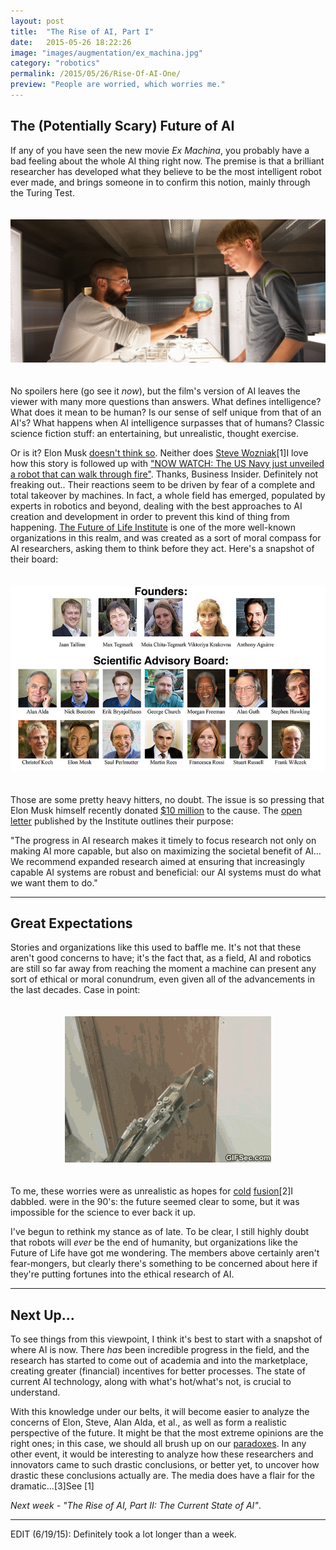```yaml
---
layout: post
title:  "The Rise of AI, Part I"
date:   2015-05-26 18:22:26
image: "images/augmentation/ex_machina.jpg"
category: "robotics"
permalink: /2015/05/26/Rise-Of-AI-One/
preview: "People are worried, which worries me."
---
```


## The (Potentially Scary) Future of AI ##

If any of you have seen the new movie _Ex Machina_, you probably have a bad feeling about the whole AI thing right now. The premise is that a brilliant researcher has developed what they believe to be the most intelligent robot ever made, and brings someone in to confirm this notion, mainly through the Turing Test.

<div style="text-align: center; padding-top: 20px; padding-bottom: 20px">
<img src="/images/augmentation/ex_machina.jpg" title="Twist: Actually not about the Turing Test." class="img-thumbnail">
</div>

No spoilers here (go see it _now_), but the film's version of AI leaves the viewer with many more questions than answers. What defines intelligence? What does it mean to be human? Is our sense of self unique from that of an AI's? What happens when AI intelligence surpasses that of humans? Classic science fiction stuff: an entertaining, but unrealistic, thought exercise.

Or is it? Elon Musk [doesn't think so](http://www.washingtonpost.com/blogs/innovations/wp/2014/10/24/elon-musk-with-artificial-intelligence-we-are-summoning-the-demon/). Neither does [Steve Wozniak](http://www.businessinsider.com/steve-wozniak-artificial-intelligence-interview-humans-family-pets-2015-3)<span class="ref"><span class="refnum">[1]</span><span class="refbody">I love how this story is followed up with ["NOW WATCH: The US Navy just unveiled a robot that can walk through fire"](http://www.businessinsider.com/us-navy-saffir-firefighting-robot-2015-2#ooid=d3bWo2czrYqOAV4OSo5JQzNv3Vp6mFz1). Thanks, Business Insider. Definitely not freaking out.</span></span>. Their reactions seem to be driven by fear of a complete and total takeover by machines. In fact, a whole field has emerged, populated by experts in robotics and beyond, dealing with the best approaches to AI creation and development in order to prevent this kind of thing from happening. [The Future of Life Institute](http://futureoflife.org/) is one of the more well-known organizations in this realm, and was created as a sort of moral compass for AI researchers, asking them to think before they act. Here's a snapshot of their board:

<div style="text-align: center; padding-top: 20px; padding-bottom: 20px">
<img src="/images/augmentation/future_of_life_board.png" title="Alan Alda!" class="img-thumbnail">
</div>

Those are some pretty heavy hitters, no doubt. The issue is so pressing that Elon Musk himself recently donated [$10 million](http://futureoflife.org/misc/AI) to the cause. The [open letter](http://futureoflife.org/misc/open_letter) published by the Institute outlines their purpose: 

"The progress in AI research makes it timely to focus research not only on making AI more capable, but also on maximizing the societal benefit of AI... We recommend expanded research aimed at ensuring that increasingly capable AI systems are robust and beneficial: our AI systems must do what we want them to do."

- - - - - - - -

## Great Expectations ##

Stories and organizations like this used to baffle me. It's not that these aren't good concerns to have; it's the fact that, as a field, AI and robotics are still so far away from reaching the moment a machine can present any sort of ethical or moral conundrum, even given all of the advancements in the last decades. Case in point:

<div style="text-align: center; padding-top: 20px; padding-bottom: 20px">
<img src="/images/augmentation/open_the_door.gif" title="Pictured: robot ethics." class="img-thumbnail">
</div>

To me, these worries were as unrealistic as hopes for [cold](http://en.wikipedia.org/wiki/Cold_fusion) [fusion](http://bminortx.github.io/images/Physics_Thesis.pdf)<span class="ref"><span class="refnum">[2]</span><span class="refbody">I dabbled.</span></span> were in the 90's: the future seemed clear to some, but it was impossible for the science to ever back it up.

I've begun to rethink my stance as of late. To be clear, I still highly doubt that robots will _ever_ be the end of humanity, but organizations like the Future of Life have got me wondering. The members above certainly aren't fear-mongers, but clearly there's something to be concerned about here if they're putting fortunes into the ethical research of AI.

- - - - - - - - 

## Next Up... ##

To see things from this viewpoint, I think it's best to start with a snapshot of where AI is now. There _has_ been incredible progress in the field, and the research has started to come out of academia and into the marketplace, creating greater (financial) incentives for better processes. The state of current AI technology, along with what's hot/what's not, is crucial to understand.

With this knowledge under our belts, it will become easier to analyze the concerns of Elon, Steve, Alan Alda, et al., as well as form a realistic perspective of the future. It might be that the most extreme opinions are the right ones; in this case, we should all brush up on our [paradoxes](https://www.youtube.com/watch?v=JR4H76SCCzY). In any other event, it would be interesting to analyze how these researchers and innovators came to such drastic conclusions, or better yet, to uncover how drastic these conclusions actually are. The media does have a flair for the dramatic...<span class="ref"><span class="refnum">[3]</span><span class="refbody">See [1]</span></span>

_Next week - "The Rise of AI, Part II: The Current State of AI"_.

- - - - - -

EDIT (6/19/15): Definitely took a lot longer than a week. 
